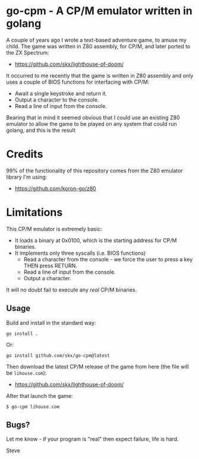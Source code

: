 # go-cpm - A CP/M emulator written in golang

A couple of years ago I wrote a text-based adventure game, to amuse my child.  The game was written in Z80 assembly, for CP/M, and later ported to the ZX Spectrum:

* https://github.com/skx/lighthouse-of-doom/

It occurred to me recently that the game is written in Z80 assembly and only uses a couple of BIOS functions for interfacing with CP/M:

* Await a single keystroke and return it.
* Output a character to the console.
* Read a line of input from the console.

Bearing that in mind it seemed obvious that I could use an existing Z80 emulator to allow the game to be played on any system that could run golang, and this is the result




# Credits

99% of the functionality of this repository comes from the Z80 emulator library I'm using:

* https://github.com/koron-go/z80




# Limitations

This CP/M emulator is extremely basic:

* It loads a binary at 0x0100, which is the starting address for CP/M binaries.
* It implements only three syscalls (i.e. BIOS functions)
  * Read a character from the console - we force the user to press a key THEN press RETURN.
  * Read a line of input from the console.
  * Output a character.

It will no doubt fail to execute any _real_ CP/M binaries.



## Usage

Build and install in the standard way:

```
go install .
```

Or:

```
go install github.com/skx/go-cpm@latest
```

Then download the latest CP/M release of the game from here (the file will be `lihouse.com`):

* https://github.com/skx/lighthouse-of-doom/

After that launch the game:

```
$ go-cpm lihouse.com
```



## Bugs?

Let me know - if your program is "real" then expect failure, life is hard.


Steve

